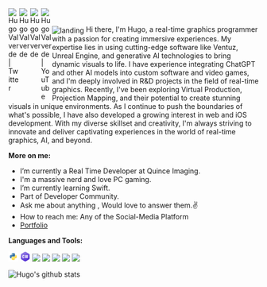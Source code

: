 <a href="https://twitter.com/TheHugoValverde">
<img align="left" alt="Hugo Valverde | Twitter" width="22px" src="https://cdn.jsdelivr.net/npm/simple-icons@v3/icons/twitter.svg" />
</a>
<a href="https://www.linkedin.com/in/thehugovalverde/">
<img align="left" alt="Hugo Valverde" width="22px" src="https://cdn.jsdelivr.net/npm/simple-icons@v3/icons/linkedin.svg" />
</a>
<a href="https://www.instagram.com/thehugovalverde/">
<img align="left" alt="Hugo Valverde" width="22px" src="https://cdn.jsdelivr.net/npm/simple-icons@v3/icons/instagram.svg" />
</a>
<a href="https://www.youtube.com/channel/UCp86sevt4raRJB5up5a3nxg">
<img align="left" alt="Hugo Valverde | YouTube" width="22px" src="https://cdn.jsdelivr.net/npm/simple-icons@v3/icons/youtube.svg" />
</a>
<br />

<br />
<img align="center" alt="landing" src="https://hugovalverde.com/imgs/landing.jpg" />
Hi there, I'm Hugo, a real-time graphics programmer with a passion for creating immersive experiences. My expertise lies in using cutting-edge software like Ventuz, Unreal Engine, and generative AI technologies to bring dynamic visuals to life. I have experience integrating ChatGPT and other AI models into custom software and video games, and I'm deeply involved in R&D projects in the field of real-time graphics. Recently, I've been exploring Virtual Production, Projection Mapping, and their potential to create stunning visuals in unique environments. As I continue to push the boundaries of what's possible, I have also developed a growing interest in web and iOS development. With my diverse skillset and creativity, I'm always striving to innovate and deliver captivating experiences in the world of real-time graphics, AI, and beyond.





**More on me:**

-  I’m currently a Real Time Developer at Quince Imaging.
-  I'm a massive nerd and love PC gaming.
-  I’m currently learning Swift.
-  Part of Developer Community.
-  Ask me about anything , Would love to answer them.✌
-  How to reach me: Any of the Social-Media Platform 
- [Portfolio](https://hugovalverde.com/)



**Languages and Tools:**


<code><img height="20" src="https://raw.githubusercontent.com/github/explore/80688e429a7d4ef2fca1e82350fe8e3517d3494d/topics/python/python.png"></code>
<code><img height="20" src="https://raw.githubusercontent.com/github/explore/31ea1181d4a76262931a39ca68e0203774a69b60/topics/csharp/csharp.png"></code>
<code><img height="20" src="https://avatars.githubusercontent.com/u/30313437?s=48&v=4"></code>
<code><img height="20" src="https://cdn.icon-icons.com/icons2/2389/PNG/512/unreal_engine_logo_icon_144771.png"></code>
<code><img height="20" src="https://cdn.icon-icons.com/icons2/3053/PNG/512/davinci_resolve_macos_bigsur_icon_190261.png"></code>
<code><img height="20" src="https://cdn.sanity.io/images/599r6htc/localized/46a76c802176eb17b04e12108de7e7e0f3736dc6-1024x1024.png?w=804&h=804&q=75&fit=max&auto=format"></code>
<code><img height="20" src="https://cdn.pixabay.com/photo/2017/08/05/11/16/logo-2582748_960_720.png"></code>

![Hugo's github stats](https://github-readme-stats.vercel.app/api?username=TheValverde&show_icons=true&hide_border=true)
